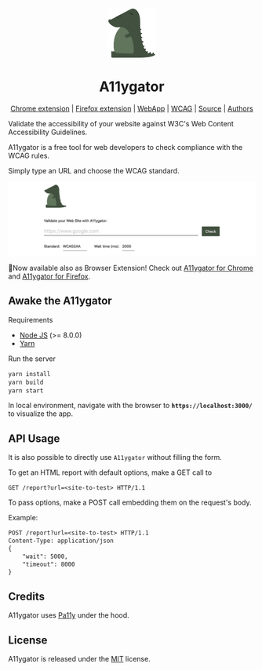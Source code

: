 <p align="center">
    <img src="public/logo.png" width="100">
</p>
<h1 align="center">A11ygator</h1>
<p align="center">
    <a href="https://chrome.google.com/webstore/detail/a11ygator/imfmlpemomjmfncnmkjdeeinbkichaio">Chrome extension</a> |
    <a href="https://addons.mozilla.org/it/firefox/addon/a11ygator">Firefox extension</a> |
    <a href="https://github.com/chialab/a11ygator-app">WebApp</a> |
    <a href="https://www.w3.org/WAI/standards-guidelines/wcag/">WCAG</a> |
    <a href="https://github.com/chialab/a11ygator-extension">Source</a> |
    <a href="https://www.chialab.io">Authors</a>
</p>

Validate the accessibility of your website against W3C's Web Content Accessibility Guidelines.

A11ygator is a free tool for web developers to check compliance with the WCAG rules.

Simply type an URL and choose the WCAG standard.

![homepage screenshot](a11ygator.png?raw=true "homepage screenshot")


🚀Now available also as Browser Extension! Check out <a href="https://chrome.google.com/webstore/detail/a11ygator/imfmlpemomjmfncnmkjdeeinbkichaio">A11ygator for Chrome</a> and <a href="https://addons.mozilla.org/it/firefox/addon/a11ygator">A11ygator for Firefox</a>.


## Awake the A11ygator

Requirements

* [Node JS](https://nodejs.org/) (>= 8.0.0)
* [Yarn](https://yarnpkg.com/)

Run the server

```.sh
yarn install
yarn build
yarn start
```

In local environment, navigate with the browser to **`https://localhost:3000/`** to visualize the app.

## API Usage

It is also possible to directly use `A11ygator` without filling the form.

To get an HTML report with default options, make a GET call to

```http
GET /report?url=<site-to-test> HTTP/1.1
```

To pass options, make a POST call embedding them on the request's body.

Example:

```http
POST /report?url=<site-to-test> HTTP/1.1
Content-Type: application/json
{
    "wait": 5000,
    "timeout": 8000
}
```

## Credits

A11ygator uses [Pa11y](https://github.com/pa11y/pa11y) under the hood.

## License

A11ygator is released under the [MIT](./LICENSE) license.
